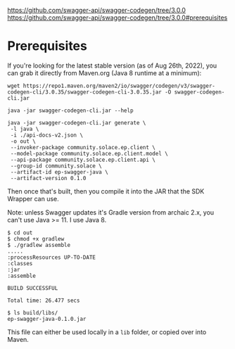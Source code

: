 https://github.com/swagger-api/swagger-codegen/tree/3.0.0
https://github.com/swagger-api/swagger-codegen/tree/3.0.0#prerequisites

# Prerequisites
If you're looking for the latest stable version (as of Aug 26th, 2022), you can grab it directly from Maven.org (Java 8 runtime at a minimum):

```
wget https://repo1.maven.org/maven2/io/swagger/codegen/v3/swagger-codegen-cli/3.0.35/swagger-codegen-cli-3.0.35.jar -O swagger-codegen-cli.jar

java -jar swagger-codegen-cli.jar --help
```

```
java -jar swagger-codegen-cli.jar generate \
 -l java \
 -i ./api-docs-v2.json \
 -o out \
 --invoker-package community.solace.ep.client \
 --model-package community.solace.ep.client.model \
 --api-package community.solace.ep.client.api \
 --group-id community.solace \
 --artifact-id ep-swagger-java \
 --artifact-version 0.1.0
```


Then once that's built, then you compile it into the JAR that the SDK Wrapper can use.

Note: unless Swagger updates it's Gradle version from archaic 2.x, you can't use Java >= 11.  I use Java 8.

```
$ cd out
$ chmod +x gradlew
$ ./gradlew assemble
.....
:processResources UP-TO-DATE
:classes
:jar
:assemble

BUILD SUCCESSFUL

Total time: 26.477 secs

$ ls build/libs/
ep-swagger-java-0.1.0.jar
```

This file can either be used locally in a `lib` folder, or copied over into Maven.
